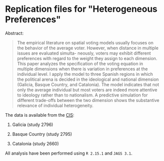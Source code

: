 # Replication files for "Heterogeneous Preferences"

Abstract: 

> The empirical literature on spatial voting models usually focuses on the 
> behavior of the average voter. However, when distance in multiple issues are
> evaluated simulta- neously, voters may exhibit different preferences with
> regard to the weight they assign to each dimension. This paper analyzes the
> specification of the voting equation in multiple dimensions when there is
> variation in preferences at the individual level. I apply the model to three
> Spanish regions in which the political arena is decided in the ideological and
> national dimension (Galicia, Basque Country, and Catalonia). The model
> indicates that not only the average individual but most voters are indeed more
> attentive to ideology rather than to nationalism. A predictive simulation for
> different trade-offs between the two dimension shows the substantive relevance
> of individual heterogeneity.

The data is available from the [CIS](http://www.cis.es):

1. Galicia (study 2796)

2. Basque Country (study 2795)

3. Catalonia (study 2660)

All analysis have been performed using ``R 2.15.1`` and ``JAGS 3.1``.


